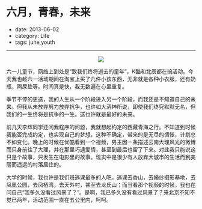 # 六月，青春，未来

- date: 2013-06-02
- category: Life
- tags: june,youth

----

<p align="center"><img src="media/2013/06/001.jpg"></p>

六一儿童节，网络上到处是“致我们终将逝去的童年”，K酷和北辰都在搞活动。今天我也趁六一活动期间在淘宝上买了几件小孩东西，无非就是各种小衣服，还有奶瓶，隔尿垫等。时间真是快，我无数遍在心里重复。

季节不停的更迭，我的人生从一个阶段进入另一个阶段，而我还是不知道自己的未来。但我从未放弃努力放弃抗争，也许如大酒神所说，即使我们终究默默无名，但我们的一生终将是抗争的一生。这也许就是最好的未来。

前几天李辉同学还问我程序的问题，我就想起约定的西藏青海之行。不知道到时候我能否完成约定，也实现自己的梦想，这种不确定，带来的是无尽的惆怅，计划总不如变化。晚上的时候在优酷看到一个视频，男主因一条描述云南大理风光的微博而只身前往了大理，并在那里巧遇爱情，甚至到最后也留了下来。对此我只能说这只是个故事，只发生在电影里的故事。现实中是很少有人放弃大城市的生活而到美丽而遥远的村落居住的。

大学的时候，我也许是我们班逃课最多的人吧。逃课去香山，去婚纱摄影基地，去凤凰公园，去凤栖湾，去天外村，甚至去龙氏山；而当看那个视频的时候，我也在问自己“我多久没看过风景了？”。是啊，我已多久没有看过风景了？来北京不知不觉已两年，活动范围一直在五公里内，呵呵。